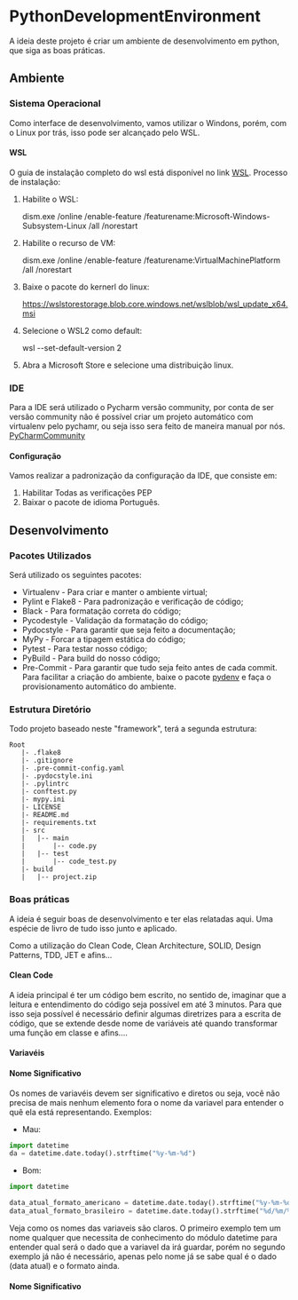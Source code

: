 # PythonDevelopmentEnvironment
A ideia deste projeto é criar um ambiente de desenvolvimento em python, que siga as boas práticas.

## Ambiente
### Sistema Operacional
Como interface de desenvolvimento, vamos utilizar o Windons, porém, com o Linux por trás, isso pode ser alcançado pelo WSL.
#### WSL
O guia de instalação completo do wsl está disponível no link [WSL](https://docs.microsoft.com/pt-br/windows/wsl/install-win10).
Processo de instalação:
1. Habilite o WSL:

   dism.exe /online /enable-feature /featurename:Microsoft-Windows-Subsystem-Linux /all /norestart
2. Habilite o recurso de VM:

   dism.exe /online /enable-feature /featurename:VirtualMachinePlatform /all /norestart
3. Baixe o pacote do kernerl do linux:

   https://wslstorestorage.blob.core.windows.net/wslblob/wsl_update_x64.msi
4. Selecione o WSL2 como default:

   wsl --set-default-version 2
5. Abra a Microsoft Store e selecione uma distribuição linux.

### IDE
Para a IDE será utilizado o Pycharm versão community, por conta de ser versão community não é possível criar um projeto automático com virtualenv pelo pychamr, ou seja isso sera feito de maneira manual por nós.
[PyCharmCommunity](https://www.jetbrains.com/pt-br/pycharm/download/download-thanks.html?platform=windows&code=PCC)
#### Configuração
Vamos realizar a padronização da configuração da IDE, que consiste em:
1. Habilitar Todas as verificações PEP
2. Baixar o pacote de idioma Português.
## Desenvolvimento
### Pacotes Utilizados
Será utilizado os seguintes pacotes:
* Virtualenv - Para criar e manter o ambiente virtual;
* Pylint e Flake8 - Para padronização e verificação de código;
* Black - Para formatação correta do código;
* Pycodestyle - Validação da formatação do código;
* Pydocstyle - Para garantir que seja feito a documentação;
* MyPy - Forcar a tipagem estática do código;
* Pytest - Para testar nosso código;
* PyBuild - Para build do nosso código;
* Pre-Commit - Para garantir que tudo seja feito antes de cada commit.
  Para facilitar a criação do ambiente, baixe o pacote [pydenv](https://pypi.org/project/pydenv/) e faça o provisionamento
  automático do ambiente.
### Estrutura Diretório
Todo projeto baseado neste "framework", terá a segunda estrutura:
```
Root
   |- .flake8
   |- .gitignore
   |- .pre-commit-config.yaml
   |- .pydocstyle.ini
   |- .pylintrc
   |- conftest.py
   |- mypy.ini
   |- LICENSE
   |- README.md
   |- requirements.txt
   |- src
   |   |-- main
   |       |-- code.py
   |   |-- test
   |       |-- code_test.py
   |- build
   |   |-- project.zip
```
### Boas práticas
A ideia é seguir boas de desenvolvimento e ter elas relatadas aqui. Uma espécie de livro de tudo isso junto e aplicado.

Como a utilização do Clean Code, Clean Architecture, SOLID, Design Patterns, TDD, JET e afins...


#### Clean Code
A ideia principal é ter um código bem escrito,
no sentido de, imaginar que a leitura e entendimento do código seja possível em até 3 minutos.
Para que isso seja possível é necessário definir algumas diretrizes para a escrita de código,
que se extende desde nome de variáveis até quando transformar uma função em classe e afins....

#### Variavéis
#### Nome Significativo
Os nomes de variavéis devem ser significativo e diretos ou seja, 
você não precisa de mais nenhum elemento fora o nome da variavel para entender o quê ela está representando.
Exemplos:
* Mau:
```python
import datetime
da = datetime.date.today().strftime("%y-%m-%d")
```
* Bom:
```python
import datetime

data_atual_formato_americano = datetime.date.today().strftime("%y-%m-%d")
data_atual_formato_brasileiro = datetime.date.today().strftime("%d/%m/%y")
```
Veja como os nomes das variaveis são claros. O primeiro exemplo tem um nome qualquer que necessita de conhecimento
do módulo datetime para entender qual será o dado que a variavel da irá guardar, porém no segundo exemplo
já não é necessário, apenas pelo nome já se sabe qual é o dado (data atual) e o formato ainda.
#### Nome Significativo
